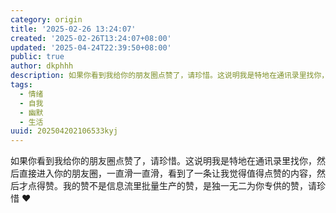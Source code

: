 ```yaml
---
category: origin
title: '2025-02-26 13:24:07'
created: '2025-02-26T13:24:07+08:00'
updated: '2025-04-24T22:39:50+08:00'
public: true
author: dkphhh
description: 如果你看到我给你的朋友圈点赞了，请珍惜。这说明我是特地在通讯录里找你，然后直接进入你的朋友圈，一直滑一直滑……
tags:
  - 情绪
  - 自我
  - 幽默
  - 生活
uuid: 202504202106533kyj
---
```


如果你看到我给你的朋友圈点赞了，请珍惜。这说明我是特地在通讯录里找你，然后直接进入你的朋友圈，一直滑一直滑，看到了一条让我觉得值得点赞的内容，然后才点得赞。我的赞不是信息流里批量生产的赞，是独一无二为你专供的赞，请珍惜 ♥️

